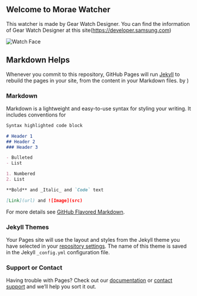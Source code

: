## Welcome to Morae Watcher

This watcher is made by Gear Watch Designer.
You can find the information of Gear Watch Designer at this site(https://developer.samsung.com)

![Watch Face]()




## Markdown Helps
Whenever you commit to this repository, GitHub Pages will run [Jekyll](https://jekyllrb.com/) to rebuild the pages in your site, from the content in your Markdown files.
 by )
### Markdown

Markdown is a lightweight and easy-to-use syntax for styling your writing. It includes conventions for

```markdown
Syntax highlighted code block

# Header 1
## Header 2
### Header 3

- Bulleted
- List

1. Numbered
2. List

**Bold** and _Italic_ and `Code` text

[Link](url) and ![Image](src)
```

For more details see [GitHub Flavored Markdown](https://guides.github.com/features/mastering-markdown/).

### Jekyll Themes

Your Pages site will use the layout and styles from the Jekyll theme you have selected in your [repository settings](https://github.com/moraebi/MoraeWatch/settings). The name of this theme is saved in the Jekyll `_config.yml` configuration file.

### Support or Contact

Having trouble with Pages? Check out our [documentation](https://help.github.com/categories/github-pages-basics/) or [contact support](https://github.com/contact) and we’ll help you sort it out.
